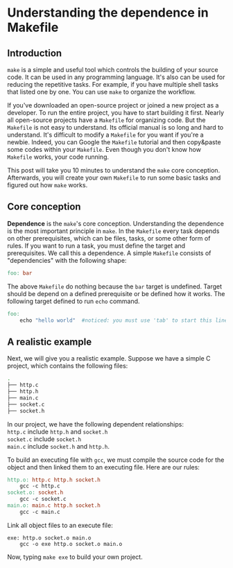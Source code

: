# Understanding the dependence in Makefile
## Introduction  

`make` is a simple and useful tool which controls the building of your source code. It can be used in any programming language. It's also can be used for reducing the repetitive tasks. For example, if you have multiple shell tasks that listed one by one. You can use `make` to organize the workflow.

If you've downloaded an open-source project or joined a new project as a developer. To run the entire project, you have to start building it first. Nearly all open-source projects have a `Makefile` for organizing code. But the `Makefile` is not easy to understand. Its official manual is so long and hard to understand. It's difficult to modify a `Makefile` for you want if you're a newbie. Indeed, you can Google the `Makefile` tutorial and then copy&paste some codes within your `Makefile`. Even though you don't know how `Makefile` works, your code running.

This post will take you 10 minutes to understand the `make` core conception. Afterwards, you will create your own `Makefile` to run some basic tasks and figured out how `make` works.

## Core conception

**Dependence** is the `make`'s core conception. Understanding the dependence is the most important principle in `make`. In the `Makefile` every task depends on other prerequisites, which can be files, tasks, or some other form of rules. If you want to run a task, you must define the target and prerequisites. We call this a dependence. A simple `Makefile` consists of "dependencies" with the following shape:
```makefile
foo: bar
```

The above `Makefile` do nothing because the `bar` target is undefined. Target should be depend on a defined prerequisite or be defined how it works. The following target defined to run `echo` command.

```makefile
foo:
    echo "hello world"  #noticed: you must use 'tab' to start this line.
```

## A realistic example

Next, we will give you a realistic example. Suppose we have a simple C project, which contains the following files:

```bash
.
├── http.c
├── http.h
├── main.c
├── socket.c
├── socket.h
```

In our project, we have the following dependent relationships:  
`http.c` include `http.h` and `socket.h`  
`socket.c` include `socket.h`  
`main.c` include `socket.h` and `http.h`.

To build an executing file with `gcc`, we must compile the source code for the object and then linked them to an executing file. Here are our rules:

```Makefile
http.o: http.c http.h socket.h
    gcc -c http.c
socket.o: socket.h
    gcc -c socket.c
main.o: main.c http.h socket.h
    gcc -c main.c
```

Link all object files to an execute file:
```
exe: http.o socket.o main.o
    gcc -o exe http.o socket.o main.o
```

Now, typing `make exe` to build your own project.
